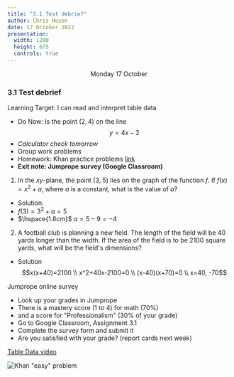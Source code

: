 ```yaml
---
title: "3.1 Test debrief"
author: Chris Huson
date: 17 October 2022
presentation:
  width: 1200
  height: 675
  controls: true
---
```


<!-- slide -->
$\hspace{5cm}$ Monday 17 October

### 3.1 Test debrief

Learning Target: I can read and interpret table data

- Do Now: Is the point $(2,4)$ on the line
$$y=4x-2$$
- *Calculator check tomorrow*
- Group work problems
- Homework: Khan practice problems [link](https://www.khanacademy.org/mission/sat)
- **Exit note: Jumprope survey (Google Classroom)**

<!-- slide -->

1. In the $xy$-plane, the point (3, 5) lies on the graph of the function $f$. If $f(x)=x^2+a$, where $a$ is a constant, what is the value of $a$?

- Solution: <!-- .element: class="fragment" data-fragment-index="1" -->
- $f(3)=3^2+a=5$ <!-- .element: class="fragment" data-fragment-index="1" -->
- $\hspace{1.8cm}$ $a=5-9 = -4$ <!-- .element: class="fragment" data-fragment-index="1" -->

<!-- slide -->

2. A football club is planning a new field. The length of the field will be 40 yards longer than the width. If the area of the field is to be 2100 square yards, what will be the field's dimensions?

- Solution $$x(x+40)=2100 \\ x^2+40x-2100=0 \\ (x-40)(x+70)=0 \\ x=40, -70$$<!-- .element: class="fragment" data-fragment-index="1" -->

<!-- slide -->

Jumprope online survey
- Look up your grades in Jumprope
- There is a mastery score (1 to 4) for math (70%)
- and a score for "Professionalism" (30% of your grade)
- Go to Google Classroom, Assignment 3.1
- Complete the survey form and submit it
- Are you satisfied with your grade? (report cards next week)

<!-- slide -->

[Table Data video](https://www.khanacademy.org/test-prep/sat/sat-math-practice/new-sat-problem-solving-data-analysis/v/sat-math-q7-easier)

![Khan "easy" problem](../ice-cream-datatable.png)
